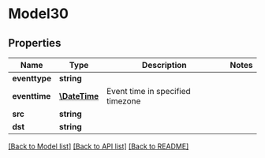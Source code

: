 # Model30

## Properties
Name | Type | Description | Notes
------------ | ------------- | ------------- | -------------
**eventtype** | **string** |  | 
**eventtime** | [**\DateTime**](\DateTime.md) | Event time in specified timezone | 
**src** | **string** |  | 
**dst** | **string** |  | 

[[Back to Model list]](../../README.md#documentation-for-models) [[Back to API list]](../../README.md#documentation-for-api-endpoints) [[Back to README]](../../README.md)

